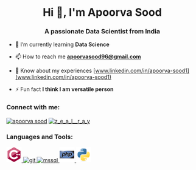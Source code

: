 <h1 align="center">Hi 👋, I'm Apoorva Sood</h1>
<h3 align="center">A passionate Data Scientist from India</h3>

- 🌱 I’m currently learning **Data Science**

- 📫 How to reach me **apoorvasood96@gmail.com**

- 📄 Know about my experiences [www.linkedin.com/in/apoorva-sood1](www.linkedin.com/in/apoorva-sood1)

- ⚡ Fun fact **I think I am versatile person**

<h3 align="left">Connect with me:</h3>
<p align="left">
<a href="https://linkedin.com/in/apoorva sood" target="blank"><img align="center" src="https://raw.githubusercontent.com/rahuldkjain/github-profile-readme-generator/master/src/images/icons/Social/linked-in-alt.svg" alt="apoorva sood" height="30" width="40" /></a>
<a href="https://instagram.com/z_e_a_l__r_a_y" target="blank"><img align="center" src="https://raw.githubusercontent.com/rahuldkjain/github-profile-readme-generator/master/src/images/icons/Social/instagram.svg" alt="z_e_a_l__r_a_y" height="30" width="40" /></a>
</p>

<h3 align="left">Languages and Tools:</h3>
<p align="left"> <a href="https://www.w3schools.com/cpp/" target="_blank" rel="noreferrer"> <img src="https://raw.githubusercontent.com/devicons/devicon/master/icons/cplusplus/cplusplus-original.svg" alt="cplusplus" width="40" height="40"/> </a> <a href="https://git-scm.com/" target="_blank" rel="noreferrer"> <img src="https://www.vectorlogo.zone/logos/git-scm/git-scm-icon.svg" alt="git" width="40" height="40"/> </a> <a href="https://www.microsoft.com/en-us/sql-server" target="_blank" rel="noreferrer"> <img src="https://www.svgrepo.com/show/303229/microsoft-sql-server-logo.svg" alt="mssql" width="40" height="40"/> </a> <a href="https://www.php.net" target="_blank" rel="noreferrer"> <img src="https://raw.githubusercontent.com/devicons/devicon/master/icons/php/php-original.svg" alt="php" width="40" height="40"/> </a> <a href="https://www.python.org" target="_blank" rel="noreferrer"> <img src="https://raw.githubusercontent.com/devicons/devicon/master/icons/python/python-original.svg" alt="python" width="40" height="40"/> </a> </p>
